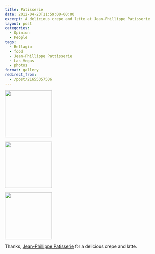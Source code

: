 ```yaml
---
title: Patisserie
date: 2012-04-23T11:59:00+00:00
excerpt: A delicious crepe and latte at Jean-Phillippe Patisserie
layout: post
categories:
  - Opinion
  - People
tags:
  - Bellagio
  - food
  - Jean-Phillippe Pattisserie
  - Las Vegas
  - photos
format: gallery
redirect_from:
  - /post/21655357506
---
```


<div id='gallery-2' class='gallery galleryid-43 gallery-columns-3 gallery-size-thumbnail gallery1'>
  <dl class="gallery-item">
    <dt class="gallery-icon">
      <a href="https://dv8b8dkxht4vb.cloudfront.net/img/tumblr_m2y1zhT2CH1qlv5s6o2_1280-300x179.jpg" title="" data-fslightbox="lightbox"><img src="https://dv8b8dkxht4vb.cloudfront.net/img/tumblr_m2y1zhT2CH1qlv5s6o2_1280-150x150.jpg" width="150" height="150" alt="" /></a>
    </dt>
  </dl>
  
  <dl class="gallery-item">
    <dt class="gallery-icon">
      <a href="https://dv8b8dkxht4vb.cloudfront.net/img/tumblr_m2y1zhT2CH1qlv5s6o1_1280-300x179.jpg" title="" data-fslightbox="lightbox"><img src="https://dv8b8dkxht4vb.cloudfront.net/img/tumblr_m2y1zhT2CH1qlv5s6o1_1280-150x150.jpg" width="150" height="150" alt="" /></a>
    </dt>
  </dl>
  
  <dl class="gallery-item">
    <dt class="gallery-icon">
      <a href="https://dv8b8dkxht4vb.cloudfront.net/img/tumblr_m2y1zhT2CH1qlv5s6o3_1280-179x300.jpg" title="" data-fslightbox="lightbox"><img src="https://dv8b8dkxht4vb.cloudfront.net/img/tumblr_m2y1zhT2CH1qlv5s6o3_1280-150x150.jpg" width="150" height="150" alt="" /></a>
    </dt>
  </dl>
</div>

Thanks, [Jean-Phillippe Patisserie](http://www.bellagio.com/restaurants/jean-philippe.aspx 'Jean-Phillippe Patisserie') for a delicious crepe and latte.
